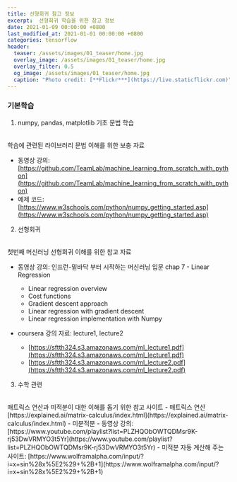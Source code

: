 ```yaml
---  
title: 선형회귀 참고 정보 
excerpt:  선형회귀 학습을 위한 참고 정보     
date: 2021-01-09 00:00:00 +0800
last_modified_at: 2021-01-01 00:00:00 +0800
categories: tensorflow
header:
  teaser: /assets/images/01_teaser/home.jpg
  overlay_image: /assets/images/01_teaser/home.jpg
  overlay_filter: 0.5
  og_image: /assets/images/01_teaser/home.jpg
  caption: "Photo credit: [**Flickr***](https://live.staticflickr.com)"
---
```


### 기본학습

1. numpy, pandas, matplotlib 기초 문법 학습 
<br>
학습에 관련된 라이브러리 문법 이해를 위한 보충 자료

- 동영상 강의: [https://github.com/TeamLab/machine_learning_from_scratch_with_python](https://github.com/TeamLab/machine_learning_from_scratch_with_python)
- 예제 코드: [https://www.w3schools.com/python/numpy_getting_started.asp](https://www.w3schools.com/python/numpy_getting_started.asp)

2. 선형회귀 
<br>   
첫번째 머신러닝 선형회귀 이해를 위한 참고 자료 
   
- 동영상 강의: 인프런-밑바닥 부터 시작하는 머신러닝 입문 chap 7 - Linear Regression
   - Linear regression overview
   - Cost functions
   - Gradient descent approach
   - Linear regression with gradient descent
   - Linear regression implementation with Numpy 
     
- coursera 강의 자료: lecture1, lecture2
   - [https://sftth324.s3.amazonaws.com/ml_lecture1.pdf](https://sftth324.s3.amazonaws.com/ml_lecture1.pdf)
   - [https://sftth324.s3.amazonaws.com/ml_lecture2.pdf](https://sftth324.s3.amazonaws.com/ml_lecture2.pdf)
  
3. 수학 관련
<br>
매트릭스 연산과 미적분이 대한 이해를 돕기 위한 참고 사이트
- 매트릭스 연산
  [https://explained.ai/matrix-calculus/index.html](https://explained.ai/matrix-calculus/index.html)
- 미분적분
  - 동영상 강의: [https://www.youtube.com/playlist?list=PLZHQObOWTQDMsr9K-rj53DwVRMYO3t5Yr](https://www.youtube.com/playlist?list=PLZHQObOWTQDMsr9K-rj53DwVRMYO3t5Yr)
  - 미적분 자동 계산해 주는 사이트: [https://www.wolframalpha.com/input/?i=x+sin%28x%5E2%29+%2B+1](https://www.wolframalpha.com/input/?i=x+sin%28x%5E2%29+%2B+1)
  
